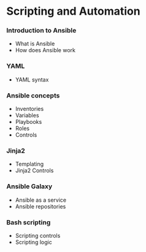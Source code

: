 # Scripting and Automation

### Introduction to Ansible
- What is Ansible
- How does Ansible work

### YAML
- YAML syntax

### Ansible concepts
- Inventories
- Variables
- Playbooks
- Roles
- Controls

### Jinja2
- Templating
- Jinja2 Controls

### Ansible Galaxy
- Ansible as a service
- Ansible repositories

### Bash scripting
- Scripting controls
- Scripting logic
